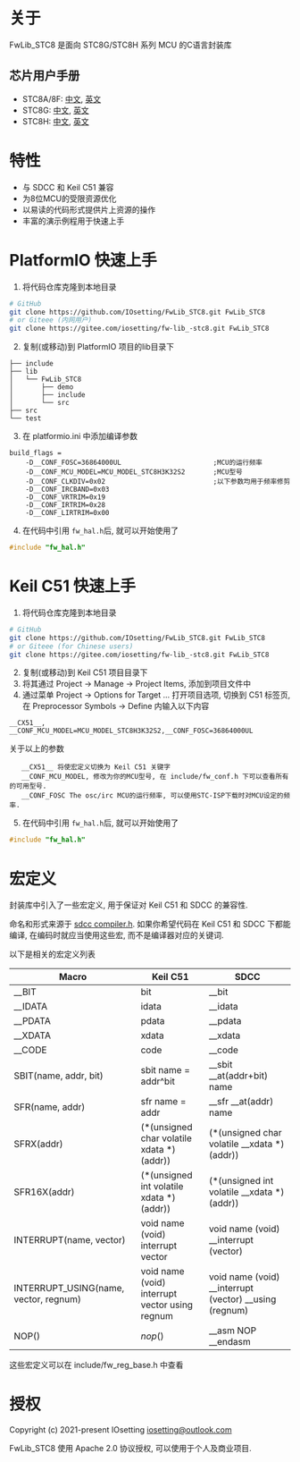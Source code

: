 # 关于

FwLib_STC8 是面向 STC8G/STC8H 系列 MCU 的C语言封装库

## 芯片用户手册

* STC8A/8F: [中文](http://www.stcmcudata.com/STC8F-DATASHEET/STC8A-STC8F.pdf), [英文](http://www.stcmcudata.com/STC8F-DATASHEET/STC8-english-20180320.pdf)
* STC8G: [中文](http://www.stcmcudata.com/STC8F-DATASHEET/STC8G.pdf), [英文](https://www.stcmcudata.com/STC8F-DATASHEET/STC8G-EN.pdf)
* STC8H: [中文](http://www.stcmcudata.com/STC8F-DATASHEET/STC8H.pdf), [英文](https://www.stcmcudata.com/STC8F-DATASHEET/STC8H-EN.pdf)


# 特性

* 与 SDCC 和 Keil C51 兼容
* 为8位MCU的受限资源优化
* 以易读的代码形式提供片上资源的操作
* 丰富的演示例程用于快速上手

# PlatformIO 快速上手

1. 将代码仓库克隆到本地目录
```bash
# GitHub
git clone https://github.com/IOsetting/FwLib_STC8.git FwLib_STC8
# or Giteee (内网用户)
git clone https://gitee.com/iosetting/fw-lib_-stc8.git FwLib_STC8
```
2. 复制(或移动)到 PlatformIO 项目的lib目录下
```
├── include
├── lib
│   └── FwLib_STC8
│       ├── demo
│       ├── include
│       └── src
├── src
└── test
```
3. 在 platformio.ini 中添加编译参数
```
build_flags =
    -D__CONF_FOSC=36864000UL                       ;MCU的运行频率
    -D__CONF_MCU_MODEL=MCU_MODEL_STC8H3K32S2       ;MCU型号
    -D__CONF_CLKDIV=0x02                           ;以下参数均用于频率修剪
    -D__CONF_IRCBAND=0x03
    -D__CONF_VRTRIM=0x19
    -D__CONF_IRTRIM=0x28
    -D__CONF_LIRTRIM=0x00
```
4. 在代码中引用 `fw_hal.h`后, 就可以开始使用了
```c
#include "fw_hal.h"
```


# Keil C51 快速上手

1. 将代码仓库克隆到本地目录
```bash
# GitHub
git clone https://github.com/IOsetting/FwLib_STC8.git FwLib_STC8
# or Giteee (for Chinese users)
git clone https://gitee.com/iosetting/fw-lib_-stc8.git FwLib_STC8
```
2. 复制(或移动)到 Keil C51 项目目录下
3. 将其通过 Project -> Manage -> Project Items, 添加到项目文件中
4. 通过菜单 Project -> Options for Target ... 打开项目选项, 切换到 C51 标签页, 在 Preprocessor Symbols -> Define 内输入以下内容
```
__CX51__, __CONF_MCU_MODEL=MCU_MODEL_STC8H3K32S2,__CONF_FOSC=36864000UL
```
关于以上的参数
``` 
   __CX51__ 将使宏定义切换为 Keil C51 关键字
   __CONF_MCU_MODEL, 修改为你的MCU型号, 在 include/fw_conf.h 下可以查看所有的可用型号.
   __CONF_FOSC The osc/irc MCU的运行频率, 可以使用STC-ISP下载时对MCU设定的频率.
```
5. 在代码中引用 `fw_hal.h`后, 就可以开始使用了
```c
#include "fw_hal.h"
```

# 宏定义

封装库中引入了一些宏定义, 用于保证对 Keil C51 和 SDCC 的兼容性.

命名和形式来源于 [sdcc compiler.h](https://sourceforge.net/p/sdcc/code/HEAD/tree/trunk/sdcc/device/include/mcs51/compiler.h). 
如果你希望代码在 Keil C51 和 SDCC 下都能编译, 在编码时就应当使用这些宏, 而不是编译器对应的关键词.

以下是相关的宏定义列表

| Macro | Keil C51 | SDCC |
| ----------- | ---------------- | ----------------- |
| __BIT | bit | __bit |
| __IDATA | idata | __idata |
| __PDATA | pdata | __pdata |
| __XDATA | xdata | __xdata |
| __CODE | code | __code |
| SBIT(name, addr, bit) | sbit name = addr^bit | __sbit __at(addr+bit) name |
| SFR(name, addr) | sfr name = addr | __sfr __at(addr) name |
| SFRX(addr) | (*(unsigned char volatile xdata *)(addr)) | (*(unsigned char volatile __xdata *)(addr)) |
| SFR16X(addr) | (*(unsigned int  volatile xdata *)(addr)) | (*(unsigned int  volatile __xdata *)(addr)) |
| INTERRUPT(name, vector) | void name (void) interrupt vector | void name (void) __interrupt (vector) |
| INTERRUPT_USING(name, vector, regnum) | void name (void) interrupt vector using regnum | void name (void) __interrupt (vector) __using (regnum) |
| NOP() | _nop_() | __asm NOP __endasm |

这些宏定义可以在 include/fw_reg_base.h 中查看


# 授权

Copyright (c) 2021-present IOsetting <iosetting@outlook.com>

FwLib_STC8 使用 Apache 2.0 协议授权, 可以使用于个人及商业项目.